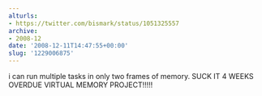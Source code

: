 ```yaml
---
alturls:
- https://twitter.com/bismark/status/1051325557
archive:
- 2008-12
date: '2008-12-11T14:47:55+00:00'
slug: '1229006875'
---
```


i can run multiple tasks in only two frames of memory. SUCK IT 4 WEEKS OVERDUE VIRTUAL MEMORY PROJECT!!!!!

